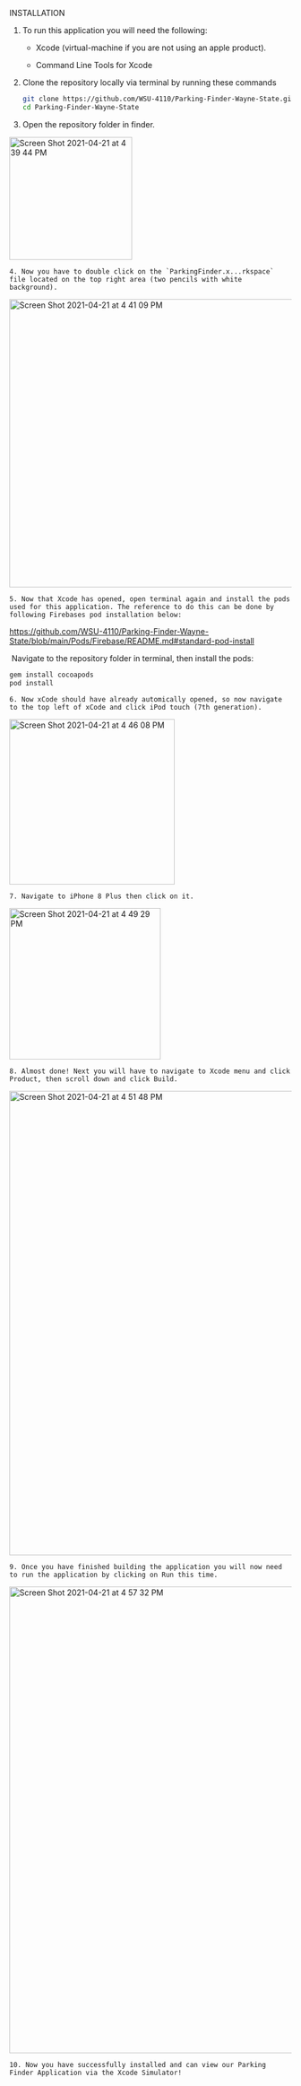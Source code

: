 INSTALLATION

  1. To run this application you will need the following:

       - Xcode (virtual-machine if you are not using an apple product).

       - Command Line Tools for Xcode

  2. Clone the repository locally via terminal by running these commands

       ```bash
     git clone https://github.com/WSU-4110/Parking-Finder-Wayne-State.git
     cd Parking-Finder-Wayne-State
       ```

  3. Open the repository folder in finder.

  <img width="219" alt="Screen Shot 2021-04-21 at 4 39 44 PM" src="https://user-images.githubusercontent.com/77683097/115618073-2ef28b80-a2c0-11eb-836e-c4d0a4708c34.png">

    4. Now you have to double click on the `ParkingFinder.x...rkspace` file located on the top right area (two pencils with white background).

  <img width="514" alt="Screen Shot 2021-04-21 at 4 41 09 PM" src="https://user-images.githubusercontent.com/77683097/115618208-62351a80-a2c0-11eb-8870-fab0dd970287.png">

    5. Now that Xcode has opened, open terminal again and install the pods used for this application. The reference to do this can be done by following Firebases pod installation below:

  https://github.com/WSU-4110/Parking-Finder-Wayne-State/blob/main/Pods/Firebase/README.md#standard-pod-install

​	   Navigate to the repository folder in terminal, then install the pods:

```bash
gem install cocoapods
pod install
```



    6. Now xCode should have already automically opened, so now navigate to the top left of xCode and click iPod touch (7th generation).

<img width="295" alt="Screen Shot 2021-04-21 at 4 46 08 PM" src="https://user-images.githubusercontent.com/77683097/115618720-13d44b80-a2c1-11eb-9789-b42dd91a46de.png">

    7. Navigate to iPhone 8 Plus then click on it.

<img width="270" alt="Screen Shot 2021-04-21 at 4 49 29 PM" src="https://user-images.githubusercontent.com/77683097/115619160-8c3b0c80-a2c1-11eb-9d5c-c945241b3d57.png">

    8. Almost done! Next you will have to navigate to Xcode menu and click Product, then scroll down and click Build.

 <img width="828" alt="Screen Shot 2021-04-21 at 4 51 48 PM" src="https://user-images.githubusercontent.com/77683097/115619452-df14c400-a2c1-11eb-910a-cf8113995fe1.png">

    9. Once you have finished building the application you will now need to run the application by clicking on Run this time.

 <img width="832" alt="Screen Shot 2021-04-21 at 4 57 32 PM" src="https://user-images.githubusercontent.com/77683097/115620037-acb79680-a2c2-11eb-814a-0b687f7a5569.png">

    10. Now you have successfully installed and can view our Parking Finder Application via the Xcode Simulator!
